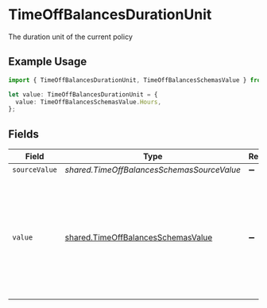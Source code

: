 # TimeOffBalancesDurationUnit

The duration unit of the current policy

## Example Usage

```typescript
import { TimeOffBalancesDurationUnit, TimeOffBalancesSchemasValue } from "@stackone/stackone-client-ts/sdk/models/shared";

let value: TimeOffBalancesDurationUnit = {
  value: TimeOffBalancesSchemasValue.Hours,
};
```

## Fields

| Field                                                                                                                 | Type                                                                                                                  | Required                                                                                                              | Description                                                                                                           | Example                                                                                                               |
| --------------------------------------------------------------------------------------------------------------------- | --------------------------------------------------------------------------------------------------------------------- | --------------------------------------------------------------------------------------------------------------------- | --------------------------------------------------------------------------------------------------------------------- | --------------------------------------------------------------------------------------------------------------------- |
| `sourceValue`                                                                                                         | *shared.TimeOffBalancesSchemasSourceValue*                                                                            | :heavy_minus_sign:                                                                                                    | N/A                                                                                                                   |                                                                                                                       |
| `value`                                                                                                               | [shared.TimeOffBalancesSchemasValue](../../../sdk/models/shared/timeoffbalancesschemasvalue.md)                       | :heavy_minus_sign:                                                                                                    | The unified value for the duration unit. If the provider does not specify this unit, the value will be set to unknown | hours                                                                                                                 |